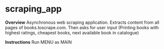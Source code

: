 # scraping_app

__Overview__
Asynchronous web scraping application.  Extracts content from all pages of books.toscrape.com.  Then asks for user input (Printing books with highest ratings, cheapest books, next available book in catalogue)



__Instructions__
Run MENU as MAIN


